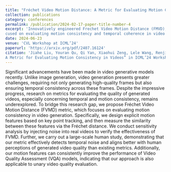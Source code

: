```yaml
---
title: "Fréchet Video Motion Distance: A Metric for Evaluating Motion Consistency in Videos"
collection: publications
category: conferences
permalink: /publication/2024-02-17-paper-title-number-4
excerpt: 'Innovatively engineered Frechet Video Motion Distance (FMVD), a novel metric emulating human perception, fo-
cused on evaluating motion consistency and temporal coherence in video generation'
date: 2024-06-23
venue: 'CVL Workshop at ICML’24'
paperurl: 'https://arxiv.org/pdf/2407.16124'
citation: 'Jiahe Liu, Youran Qu, Qi Yan, Xiaohui Zeng, Lele Wang, Renjie Liao ”Fréchet Video Motion Distance:
A Metric for Evaluating Motion Consistency in Videos” in ICML’24 Workshop'
---
```


Significant advancements have been made in video generative models recently. Unlike image generation, video generation presents greater challenges, requiring not only generating high-quality frames but also ensuring temporal consistency across these frames. Despite the impressive progress, research on metrics for evaluating the quality of generated videos, especially concerning temporal and motion consistency, remains underexplored. To bridge this research gap, we propose Fréchet Video Motion Distance (FVMD) metric, which focuses on evaluating motion consistency in video generation. Specifically, we design explicit motion features based on key point tracking, and then measure the similarity between these features via the Fréchet distance. We conduct sensitivity analysis by injecting noise into real videos to verify the effectiveness of FVMD. Further, we carry out a large-scale human study, demonstrating that our metric effectively detects temporal noise and aligns better with human perceptions of generated video quality than existing metrics. Additionally, our motion features can consistently improve the performance of Video Quality Assessment (VQA) models, indicating that our approach is also applicable to unary video quality evaluation.
